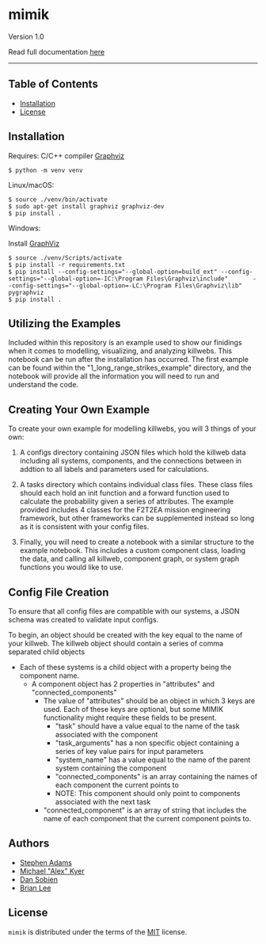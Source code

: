 # mimik

Version 1.0

Read full documentation [here](vtnsi.github.io/mimik)

-----

## Table of Contents

- [Installation](#installation)
- [License](#license)

## Installation

Requires:
    C/C++ compiler
    [Graphviz](https://www.graphviz.org/)

```
$ python -m venv venv
```

Linux/macOS:

```
$ source ./venv/bin/activate
$ sudo apt-get install graphviz graphviz-dev
$ pip install .
```

Windows:

Install [GraphViz]([Graphviz](https://www.graphviz.org/))

```
$ source ./venv/Scripts/activate
$ pip install -r requirements.txt
$ pip install --config-settings="--global-option=build_ext" --config-settings="--global-option=-IC:\Program Files\Graphviz\include"       --config-settings="--global-option=-LC:\Program Files\Graphviz\lib" pygraphviz
$ pip install .
```

## Utilizing the Examples

Included within this repository is an example used to show our finidings when it comes to modelling, visualizing, and analyzing killwebs.
This notebook can be run after the installation has occurred. The first example can be found within the "1_long_range_strikes_example" directory, and the notebook will provide all the information you will need to run and understand the code.

## Creating Your Own Example

To create your own example for modelling killwebs, you will 3 things of your own:
1. A configs directory containing JSON files which hold the killweb data including all systems, components, and the connections between in addtion to all labels and parameters used for calculations.

2. A tasks directory which contains individual class files. These class files should each hold an init function and a forward function used to calculate the probability given a series of attributes. The example provided includes 4 classes for the F2T2EA mission engineering framework, but other frameworks can be supplemented instead so long as it is consistent with your config files.

3. Finally, you will need to create a notebook with a similar structure to the example notebook. This includes a custom component class, loading the data, and calling all killweb, component graph, or system graph functions you would like to use.

## Config File Creation

To ensure that all config files are compatible with our systems, a JSON schema was created to validate input configs.

To begin, an object should be created with the key equal to the name of your killweb.
The killweb object should contain a series of comma separated child objects

* Each of these systems is a child object with a property being the component name.
    * A component object has 2 properties in "attributes" and "connected_components"
        * The value of "attributes" should be an object in which 3 keys are used. Each of these keys are optional, but some MIMIK functionality might require these fields to be present.
            * "task" should have a value equal to the name of the task associated with the component
            * "task_arguments" has a non specific object containing a series of key value pairs for input parameters
            * "system_name" has a value equal to the name of the parent system containing the component
            * "connected_components" is an array containing the names of each component the current points to
            * NOTE: This component should only point to components associated with the next task
        * "connected_component" is an array of string that includes the name of each component that the current component points to.

## Authors

* [Stephen Adams](https://nationalsecurity.vt.edu/personnel-directory/adams-stephen.html)
* [Michael "Alex" Kyer](https://nationalsecurity.vt.edu/personnel-directory/kyer-alex.html)
* [Dan Sobien](https://nationalsecurity.vt.edu/personnel-directory/sobien-daniel.html)
* [Brian Lee](https://nationalsecurity.vt.edu/personnel-directory/lee-brian.html)

## License

`mimik` is distributed under the terms of the [MIT](https://spdx.org/licenses/MIT.html) license.
